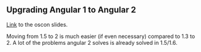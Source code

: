 Upgrading Angular 1 to Angular 2
--------------------------------

[Link](http://oscon.com/slides) to the oscon slides.

Moving from 1.5 to 2 is much easier (if even necessary) compared to 1.3 to 2.
A lot of the problems angular 2 solves is already solved in 1.5/1.6.




